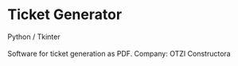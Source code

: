 # Ticket Generator

Python / Tkinter 
</br>
</br>
Software for ticket generation as PDF.
Company: OTZI Constructora
